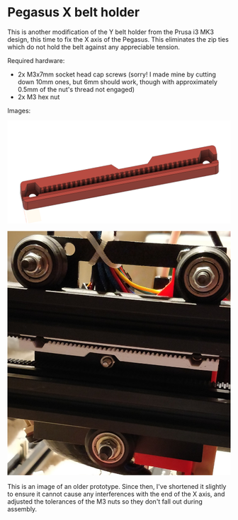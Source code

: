 # Pegasus X belt holder

This is another modification of the Y belt holder from the Prusa i3 MK3 design,
this time to fix the X axis of the Pegasus. This eliminates the zip ties which
do not hold the belt against any appreciable tension.

Required hardware:
- 2x M3x7mm socket head cap screws (sorry! I made mine by cutting down 10mm ones,
  but 6mm should work, though with approximately 0.5mm of the nut's thread not
  engaged)
- 2x M3 hex nut

Images:

![CAD image](image.png)

![Older prototype on printer](on-printer.jpg)

This is an image of an older prototype. Since then, I've shortened it slightly
to ensure it cannot cause any interferences with the end of the X axis, and
adjusted the tolerances of the M3 nuts so they don't fall out during assembly.
